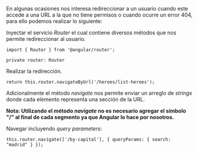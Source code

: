 En algunas ocasiones nos interesa redireccionar a un usuario cuando este accede a una URL a la que no tiene permisos o cuando ocurre un error 404, para ello podemos realizar lo siguiente:

Inyectar el servicio *Router* el cual contiene diversos métodos que nos permite redireccionar al usuario.

```
import { Router } from '@angular/router';

private router: Router
```

Realizar la redirección.

```
return this.router.navigateByUrl('/heroes/list-heroes');
```

Adicionalmente el método *navigate* nos permite enviar un arreglo de *strings* donde cada elemento representa una sección de la URL.

**Nota: Utilizando el método *navigate* no es necesario agregar el símbolo "/" al final de cada segmento ya que Angular lo hace por nosotros.**

Navegar incluyendo *query parameters*:

```
this.router.navigate(['/by-capital'], { queryParams: { search: "madrid" } });
```